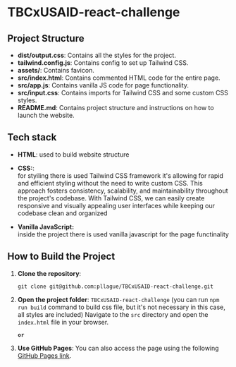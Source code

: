 # TBCxUSAID-react-challenge

## Project Structure

- **dist/output.css**: Contains all the styles for the project.  
- **tailwind.config.js**: Contains config to set up Tailwind CSS. 
- **assets/**: Contains favicon.
- **src/index.html**: Contains commented HTML code for the entire page.
- **src/app.js**: Contains vanilla JS code for page functionality.
- **src/input.css**: Contains imports for Tailwind CSS and some custom CSS styles.
- **README.md**: Contains project structure and instructions on how to launch the website.



## Tech stack

- **HTML**: used to build website structure

- **CSS:**: <br> for styiling there is used Tailwind CSS framework it's  allowing for rapid and efficient styling without the need to write custom CSS. This approach fosters consistency, scalability, and maintainability throughout the project's codebase. With Tailwind CSS, we can easily create responsive and visually appealing user interfaces while keeping our codebase clean and organized 

- **Vanilla JavaScript:** <br> inside the project there is used vanilla javascript for the page functinality

## How to Build the Project

1. **Clone the repository**:
    ```
    git clone git@github.com:pllague/TBCxUSAID-react-challenge.git
    ```

2. **Open the project folder**: `TBCxUSAID-react-challenge` (you can run `npm run build` command to build css file, but it's not necessary in this case, all styles are included) Navigate to the `src` directory and open the `index.html` file in your browser.

    **`or`**

3. **Use GitHub Pages**: You can also access the page using the following [GitHub Pages link](https://pllague.github.io/TBCxUSAID-react-challenge/src/index.html).



